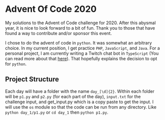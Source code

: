 # Advent Of Code 2020

My solutions to the Advent of Code challenge for 2020. After this abysmal year,
it is nice to look forward to a bit of fun. Thank you to those that have found a
way to contribute and/or sponsor this event.

I chose to do the advent of code in `python`. It was somewhat an arbitrary
choice. In my current position, I get practice `PHP`, `JavaScript`, and
`Java`. For a personal project, I am currently writing a Twitch chat bot in
`TypeScript` (You can read more about that
[here](https://github.com/sbreining/theoretically-meh)). That hopefully explains
the decision to opt for `python`.

## Project Structure

Each day will have a folder with the name `day_[\d]{2}`. Within each folder will
be `p1.py` and `p2.py` (for each part of the day), `input.txt` for the challenge
input, and get_input.py which is a copy paste to get the input. I will use
the `os` module so that the code can be run from any directory. Like
`python day_1/p1.py` or `cd day_1` then `python p1.py`.

